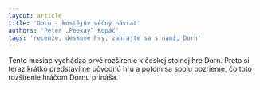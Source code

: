```yaml
---
layout: article
title: 'Dorn - kostějův věčný návrat'
authors: 'Peter „Peekay“ Kopáč'
tags: 'recenze, deskové hry, zahrajte sa s nami, Dorn'
---
```


Tento mesiac vychádza prvé rozšírenie
k českej stolnej hre Dorn. Preto
si teraz krátko predstavíme pôvodnú
hru a potom sa spolu pozrieme,
čo toto rozšírenie hráčom Dornu
prináša.
